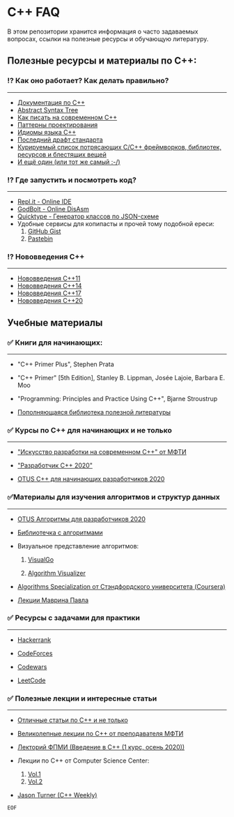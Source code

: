 # C++ FAQ
В этом репозитории хранится информация о часто
задаваемых вопросах, ссылки на полезные ресурсы и
обучающую литературу.

## Полезные ресурсы и материалы по C++:

### ⁉ Как оно работает? Как делать правильно?

---

- [Документация по С++](https://en.cppreference.com/w)
- [Abstract Syntax Tree](https://cppinsights.io)
- [Как писать на современном C++](https://github.com/isocpp/CppCoreGuidelines/blob/master/CppCoreGuidelines.md)
- [Паттерны проектирования](https://refactoring.guru/ru/design-patterns/cpp)
- [Идиомы языка С++](https://en.m.wikibooks.org/wiki/More_C%2B%2B_Idioms)
- [Последний драфт стандарта](http://eel.is/c++draft/)
- [Курируемый список потрясающих C/C++ фреймворков, библиотек, ресурсов и блестящих вещей](https://cpp.libhunt.com)
- [И ещё один (или тот же самый :-/)](https://github.com/fffaraz/awesome-cpp)

### ⁉ Где запустить и посмотреть код?

---

- [Repl.it - Online IDE](https://repl.it/languages/cpp)
- [GodBolt - Online DisAsm](https://godbolt.org)
- [Quicktype - Генератор классов по JSON-схеме](https://quicktype.io/)
- Удобные сервисы для копипасты и прочей тому подобной ереси:
  1) [GitHub Gist](https://gist.github.com)
  2) [Pastebin](https://pastebin.com)

###  ⁉ Нововведения С++

---

- [Нововведения С++11](https://www.youtube.com/watch?v=ZOmZCj5ijck&ab_channel=PVS-StudioRu)
- [Нововведения С++14](https://www.youtube.com/watch?v=5TTS9zr9PGk&ab_channel=PVS-StudioRu)
- [Нововведения С++17](https://www.youtube.com/watch?v=rRMgJEZVY04&ab_channel=PVS-StudioRu)
- [Нововведения С++20](https://www.youtube.com/watch?v=KPuYn_fUdxc&t=3s&ab_channel=PVS-StudioRu)

## Учебные материалы

### ✅ Книги для начинающих:

---

- "C++ Primer Plus", Stephen Prata

- "C++ Primer" [5th Edition], Stanley B. Lippman, Josée Lajoie, Barbara E. Moo

- "Programming: Principles and Practice Using C++", Bjarne Stroustrup

- [Пополняющаяся библиотека полезной литературы](https://yadi.sk/d/3p7CqGmDVslLiA?w=1)

  

### ✅ Курсы по С++ для начинающих и не только

---

- ["Искусство разработки на современном C++" от МФТИ](https://ru.coursera.org/specializations/c-plus-plus-modern-development)

- ["Разработчик C++ 2020"](https://yadi.sk/d/TFhkHB1jhWPPWg?w=1)

- [OTUS С++ для начинающих разработчиков 2020](https://yadi.sk/d/TFhkHB1jhWPPWg?w=1)

  

### ✅Материалы для изучения алгоритмов и структур данных

---

- [OTUS Алгоритмы для разработчиков 2020](https://yadi.sk/d/JYgqgDt9-7_EXg?w=1)

- [Библиотечка с алгоритмами](https://yadi.sk/d/K52tOIf0NpH_QA?w=1)

- Визуальное представление алгоритмов:

  1) [VisualGo](https://visualgo.net/en)

  2) [Algorithm Visualizer](https://algorithm-visualizer.org)

- [Algorithms Specialization от Стэндфордского университета (Coursera)](https://www.coursera.org/browse/computer-science/algorithms)

- [Лекции Маврина Павла](https://www.youtube.com/c/pavelmavrin)

  

### ✅ Ресурсы с задачами для практики

---

- [Hackerrank](https://www.hackerrank.com/domains/cpp)

- [CodeForces](https://codeforces.com/)

- [Codewars](https://codewars.com/kata/search/cpp?q=&&beta)

- [LeetCode](https://leetcode.com/)


### ✅ Полезные лекции и интересные статьи

---

- [Отличные статьи по С++ и не только](http://scrutator.me/)

- [Великолепные лекции по С++ от преподавателя МФТИ](https://www.youtube.com/channel/UCvmBEbr9NZt7UEh9doI7n_A/featured)

- [Лекторий ФПМИ (Введение в С++ (1 курс, осень 2020))](https://www.youtube.com/playlist?list=PL4_hYwCyhAvazfCDGyS0wx_hvBmnAAf4h)

- Лекции по С++ от Computer Science Center:

  1) [Vol.1](https://www.youtube.com/playlist?list=PLlb7e2G7aSpTFea2FYxp7mFfbZW-xavhL)
  2) [Vol.2](https://www.youtube.com/playlist?list=PLlb7e2G7aSpRs7YafQ1GgJvyRku10m1RN)

- [Jason Turner (C++ Weekly)](https://www.youtube.com/user/lefticus1)

```EOF```
